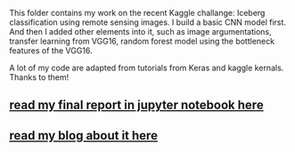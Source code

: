 
This folder contains my work on the recent Kaggle challange: Iceberg classification using remote sensing images. I build a basic CNN model first. And then I added other elements into it, such as image argumentations, transfer learning from VGG16, random forest model using the bottleneck features of the VGG16.

A lot of my code are adapted from tutorials from Keras and kaggle kernals. Thanks to them!

## [read my final report in jupyter notebook here](http://nbviewer.jupyter.org/github/yaqiongz/aws/blob/master/FinalReport/FinalR_AWS.ipynb)

## [read my blog about it here](https://yaqiongz.github.io/website/2018/01/30/First-Kaggle-Iceberg.html)
